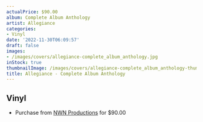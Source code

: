 ```yaml
---
actualPrice: $90.00
album: Complete Album Anthology
artist: Allegiance
categories:
- Vinyl
date: '2022-11-30T06:09:57'
draft: false
images:
- /images/covers/allegiance-complete_album_anthology.jpg
inStock: true
thumbnailImage: /images/covers/allegiance-complete_album_anthology-thumb.jpg
title: Allegiance - Complete Album Anthology
---
```


## Vinyl
* Purchase from [NWN Productions](http://shop.nwnprod.com/index.php?route=product/product&path=75&product_id=19911&sort=pd.name&order=ASC) for $90.00
